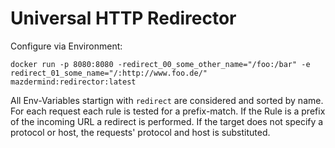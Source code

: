Universal HTTP Redirector
=========================

Configure via Environment:
```
docker run -p 8080:8080 -redirect_00_some_other_name="/foo:/bar" -e redirect_01_some_name="/:http://www.foo.de/" mazdermind:redirector:latest
```

All Env-Variables startign with `redirect` are considered and sorted by name. For each request each rule is tested for a prefix-match. If the Rule is a prefix of the incoming URL a redirect is performed. If the target does not specify a protocol or host, the requests' protocol and host is substituted.
